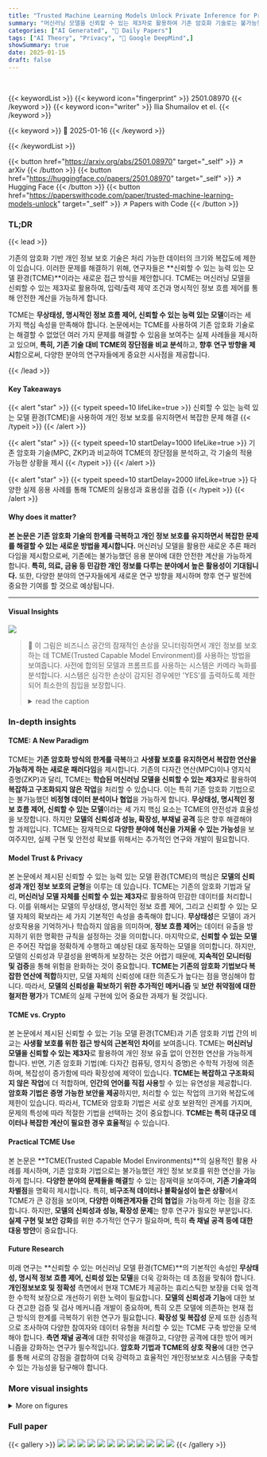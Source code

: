 ```yaml
---
title: "Trusted Machine Learning Models Unlock Private Inference for Problems Currently Infeasible with Cryptography"
summary: "머신러닝 모델을 신뢰할 수 있는 제3자로 활용하여 기존 암호화 기술로는 불가능했던 개인 정보 보호 추론을 가능하게 하는 새로운 방법 제시"
categories: ["AI Generated", "🤗 Daily Papers"]
tags: ["AI Theory", "Privacy", "🏢 Google DeepMind",]
showSummary: true
date: 2025-01-15
draft: false
---
```


<br>

{{< keywordList >}}
{{< keyword icon="fingerprint" >}} 2501.08970 {{< /keyword >}}
{{< keyword icon="writer" >}} Ilia Shumailov et el. {{< /keyword >}}
 
{{< keyword >}} 🤗 2025-01-16 {{< /keyword >}}
 
{{< /keywordList >}}

{{< button href="https://arxiv.org/abs/2501.08970" target="_self" >}}
↗ arXiv
{{< /button >}}
{{< button href="https://huggingface.co/papers/2501.08970" target="_self" >}}
↗ Hugging Face
{{< /button >}}
{{< button href="https://paperswithcode.com/paper/trusted-machine-learning-models-unlock" target="_self" >}}
↗ Papers with Code
{{< /button >}}




### TL;DR


{{< lead >}}

기존의 암호화 기반 개인 정보 보호 기술은 처리 가능한 데이터의 크기와 복잡도에 제한이 있습니다. 이러한 문제를 해결하기 위해, 연구자들은 **신뢰할 수 있는 능력 있는 모델 환경(TCME)**이라는 새로운 접근 방식을 제안합니다. TCME는 머신러닝 모델을 신뢰할 수 있는 제3자로 활용하여, 입력/출력 제약 조건과 명시적인 정보 흐름 제어를 통해 안전한 계산을 가능하게 합니다.

TCME는 **무상태성, 명시적인 정보 흐름 제어, 신뢰할 수 있는 능력 있는 모델**이라는 세 가지 핵심 속성을 만족해야 합니다. 논문에서는 TCME를 사용하여 기존 암호화 기술로는 해결할 수 없었던 여러 가지 문제를 해결할 수 있음을 보여주는 실제 사례들을 제시하고 있으며, **특히, 기존 기술 대비 TCME의 장단점을 비교 분석**하고, **향후 연구 방향을 제시**함으로써, 다양한 분야의 연구자들에게 중요한 시사점을 제공합니다.

{{< /lead >}}


#### Key Takeaways

{{< alert "star" >}}
{{< typeit speed=10 lifeLike=true >}} 신뢰할 수 있는 능력 있는 모델 환경(TCME)을 사용하여 개인 정보 보호를 유지하면서 복잡한 문제 해결 {{< /typeit >}}
{{< /alert >}}

{{< alert "star" >}}
{{< typeit speed=10 startDelay=1000 lifeLike=true >}} 기존 암호화 기술(MPC, ZKP)과 비교하여 TCME의 장단점을 분석하고, 각 기술의 적용 가능한 상황을 제시 {{< /typeit >}}
{{< /alert >}}

{{< alert "star" >}}
{{< typeit speed=10 startDelay=2000 lifeLike=true >}} 다양한 실제 응용 사례를 통해 TCME의 실용성과 효용성을 검증 {{< /typeit >}}
{{< /alert >}}

#### Why does it matter?
**본 논문은 기존 암호화 기술의 한계를 극복하고 개인 정보 보호를 유지하면서 복잡한 문제를 해결할 수 있는 새로운 방법을 제시합니다.** 머신러닝 모델을 활용한 새로운 추론 패러다임을 제시함으로써, 기존에는 불가능했던 응용 분야에 대한 안전한 계산을 가능하게 합니다. **특히, 의료, 금융 등 민감한 개인 정보를 다루는 분야에서 높은 활용성이 기대됩니다.** 또한, 다양한 분야의 연구자들에게 새로운 연구 방향을 제시하며 향후 연구 발전에 중요한 기여를 할 것으로 예상됩니다.

------
#### Visual Insights



![](https://arxiv.org/html/2501.08970/x1.png)

> 🔼 이 그림은 비즈니스 공간의 잠재적인 손상을 모니터링하면서 개인 정보를 보호하는 데 TCME(Trusted Capable Model Environment)를 사용하는 방법을 보여줍니다. 사전에 합의된 모델과 프롬프트를 사용하는 시스템은 카메라 녹화를 분석합니다. 시스템은 심각한 손상이 감지된 경우에만 'YES'를 출력하도록 제한되어 최소한의 침입을 보장합니다.
> <details>
> <summary>read the caption</summary>
> Figure 1: Practical Example of TCME in Damage Monitoring: TCME can be used to monitor potential damage to business space while preserving privacy. The system, utilizing a pre-agreed model and prompt, analyzes camera recordings. It is restricted to output only 'YES' if significant damage is detected, ensuring minimal intrusion.
> </details>







### In-depth insights


#### TCME: A New Paradigm
TCME는 **기존 암호화 방식의 한계를 극복**하고 **사생활 보호를 유지하면서 복잡한 연산을 가능하게 하는 새로운 패러다임**을 제시합니다. 기존의 다자간 연산(MPC)이나 영지식 증명(ZKP)과 달리, TCME는 **학습된 머신러닝 모델을 신뢰할 수 있는 제3자**로 활용하여 **복잡하고 구조화되지 않은 작업**을 처리할 수 있습니다. 이는 특히 기존 암호화 기법으로는 불가능했던 **비정형 데이터 분석이나 협업**을 가능하게 합니다. **무상태성, 명시적인 정보 흐름 제어, 신뢰할 수 있는 모델**이라는 세 가지 핵심 요소는 TCME의 안전성과 효율성을 보장합니다. 하지만 **모델의 신뢰성과 성능, 확장성, 부채널 공격** 등은 향후 해결해야 할 과제입니다.  TCME는 잠재적으로 **다양한 분야에 혁신을 가져올 수 있는 가능성**을 보여주지만, 실제 구현 및 안전성 확보를 위해서는 추가적인 연구와 개발이 필요합니다.

#### Model Trust & Privacy
본 논문에서 제시된 신뢰할 수 있는 능력 있는 모델 환경(TCME)의 핵심은 **모델의 신뢰성과 개인 정보 보호의 균형**을 이루는 데 있습니다.  TCME는 기존의 암호화 기법과 달리, **머신러닝 모델 자체를 신뢰할 수 있는 제3자**로 활용하여 민감한 데이터를 처리합니다. 이를 위해서는 모델의 무상태성, 명시적인 정보 흐름 제어, 그리고 신뢰할 수 있는 모델 자체의 확보라는 세 가지 기본적인 속성을 충족해야 합니다.  **무상태성**은 모델이 과거 상호작용을 기억하거나 학습하지 않음을 의미하며, **정보 흐름 제어**는 데이터 유출을 방지하기 위한 명확한 규칙을 설정하는 것을 의미합니다. 마지막으로, **신뢰할 수 있는 모델**은 주어진 작업을 정확하게 수행하고 예상된 대로 동작하는 모델을 의미합니다.  하지만, 모델의 신뢰성과 무결성을 완벽하게 보장하는 것은 어렵기 때문에, **지속적인 모니터링 및 검증**을 통해 위험을 완화하는 것이 중요합니다.  **TCME는 기존의 암호화 기법보다 복잡한 연산에 적합**하지만, 모델 자체의 신뢰성에 대한 의존도가 높다는 점을 명심해야 합니다. 따라서,  **모델의 신뢰성을 확보하기 위한 추가적인 메커니즘** 및 **보안 취약점에 대한 철저한 평가**가 TCME의 실제 구현에 있어 중요한 과제가 될 것입니다.

#### TCME vs. Crypto
본 논문에서 제시된 신뢰할 수 있는 기능 모델 환경(TCME)과 기존 암호화 기법 간의 비교는 **사생활 보호를 위한 접근 방식의 근본적인 차이**를 보여줍니다.  TCME는 **머신러닝 모델을 신뢰할 수 있는 제3자**로 활용하여 개인 정보 유출 없이 안전한 연산을 가능하게 합니다. 반면, 기존 암호화 기법(예: 다자간 컴퓨팅, 영지식 증명)은 수학적 가정에 의존하며, 복잡성이 증가함에 따라 확장성에 제약이 있습니다.  **TCME는 복잡하고 구조화되지 않은 작업**에 더 적합하며, **인간의 언어를 직접 사용**할 수 있는 유연성을 제공합니다.  **암호화 기법은 증명 가능한 보안을 제공**하지만, 처리할 수 있는 작업의 크기와 복잡도에 제한이 있습니다. 따라서, TCME와 암호화 기법은 서로 상호 보완적인 관계를 가지며, 문제의 특성에 따라 적절한 기법을 선택하는 것이 중요합니다.  **TCME는 특히 대규모 데이터나 복잡한 계산이 필요한 경우 효율적**일 수 있습니다.

#### Practical TCME Use
본 논문은 **TCME(Trusted Capable Model Environments)**의 실용적인 활용 사례를 제시하며, 기존 암호화 기법으로는 불가능했던 개인 정보 보호를 위한 연산을 가능하게 합니다.  **다양한 분야의 문제들을 해결**할 수 있는 잠재력을 보여주며, **기존 기술과의 차별점**을 명확히 제시합니다.  특히, **비구조적 데이터나 불확실성이 높은 상황**에서 TCME가 큰 강점을 보이며, **다양한 이해관계자들 간의 협업**을 가능하게 하는 점을 강조합니다.  하지만, **모델의 신뢰성과 성능, 확장성 문제**는 향후 연구가 필요한 부분입니다.  **실제 구현 및 보안 강화**를 위한 추가적인 연구가 필요하며, 특히 **측 채널 공격 등에 대한 대응 방안**이 중요합니다.

#### Future Research
미래 연구는 **신뢰할 수 있는 머신러닝 모델 환경(TCME)**의 기본적인 속성인 **무상태성, 명시적 정보 흐름 제어, 신뢰성 있는 모델**을 더욱 강화하는 데 초점을 맞춰야 합니다.  **개인정보보호 및 정확성** 측면에서 현재 TCME가 제공하는 휴리스틱한 보장을 더욱 엄격한 수학적 보장으로 개선하기 위한 노력이 필요합니다.  **모델의 신뢰성과 기능**에 대한 보다 견고한 검증 및 검사 메커니즘 개발이 중요하며, 특히 오픈 모델에 의존하는 현재 접근 방식의 한계를 극복하기 위한 연구가 필요합니다.  **확장성 및 복잡성** 문제 또한 심층적으로 조사하여 다양한 참여자와 데이터 유형을 처리할 수 있는 TCME 구축 방안을 모색해야 합니다.  **측면 채널 공격**에 대한 취약성을 해결하고, 다양한 공격에 대한 방어 메커니즘을 강화하는 연구가 필수적입니다.  **암호화 기법과 TCME의 상호 작용**에 대한 연구를 통해 서로의 강점을 결합하여 더욱 강력하고 효율적인 개인정보보호 시스템을 구축할 수 있는 가능성을 탐구해야 합니다.


### More visual insights

<details>
<summary>More on figures
</summary>


![](https://arxiv.org/html/2501.08970/x2.png)

> 🔼 그림 2는 TCME를 사용하여 TEE에 배포되고 개인 정보 보호 구성 요소를 포함하는 '신뢰성 확인'에 참여하는 비공개 코드와 모델을 감사하는 방법을 보여줍니다.  개인 정보 보호가 필요한 코드 또는 모델의 감사 과정을 보여주는 단계별 다이어그램입니다. 플랫폼 제공자와 사용자 간의 상호 작용, 공개 배포 코드와 TCME(Trusted Capable Model Environments), TEE(Trusted Execution Environments)에서의 비공개 모델 배포, 감사 프로세스, 그리고 감사 결과의 신뢰성 확인까지 보여줍니다.  각 단계는 코드 및 모델의 개인 정보를 보호하면서 안전한 감사를 수행하는 방법을 보여줍니다.
> <details>
> <summary>read the caption</summary>
> Figure 2: TCME can be used to perform auditing of private code and models that are deployed in the TEE and participate in the ‘attestation’ that includes private components.
> </details>



![](https://arxiv.org/html/2501.08970/x3.png)

> 🔼 그림 3은 Gemini-1.5-Flash 모델이 그래프의 3색칠 검증을 수행한 결과를 보여줍니다. 모델은 일반적으로 높은 정밀도(83%)와 낮은 재현율(14%)을 보입니다.  즉, 모델이 올바른 3색칠을 올바르다고 판별하는 경우는 많지만, 실제 올바른 3색칠을 잘못 판별하는 경우도 많다는 의미입니다. 이는 모델이 아직 그래프 3색칠 검증 작업에 완벽하게 적합하지 않음을 시사합니다. 그림은 모델이 예측한 결과와 실제 결과를 비교 분석하여 정확도를 평가한 혼동행렬을 보여줍니다.
> <details>
> <summary>read the caption</summary>
> Figure 3: Graph coloring verification performed by Gemini-1.5-Flash. The model generally has a high precision (83%) and low recall (14%).
> </details>



</details>






### Full paper

{{< gallery >}}
<img src="paper_images/1.png" class="grid-w50 md:grid-w33 xl:grid-w25" />
<img src="paper_images/2.png" class="grid-w50 md:grid-w33 xl:grid-w25" />
<img src="paper_images/3.png" class="grid-w50 md:grid-w33 xl:grid-w25" />
<img src="paper_images/4.png" class="grid-w50 md:grid-w33 xl:grid-w25" />
<img src="paper_images/5.png" class="grid-w50 md:grid-w33 xl:grid-w25" />
<img src="paper_images/6.png" class="grid-w50 md:grid-w33 xl:grid-w25" />
<img src="paper_images/7.png" class="grid-w50 md:grid-w33 xl:grid-w25" />
<img src="paper_images/8.png" class="grid-w50 md:grid-w33 xl:grid-w25" />
<img src="paper_images/9.png" class="grid-w50 md:grid-w33 xl:grid-w25" />
<img src="paper_images/10.png" class="grid-w50 md:grid-w33 xl:grid-w25" />
<img src="paper_images/11.png" class="grid-w50 md:grid-w33 xl:grid-w25" />
<img src="paper_images/12.png" class="grid-w50 md:grid-w33 xl:grid-w25" />
{{< /gallery >}}